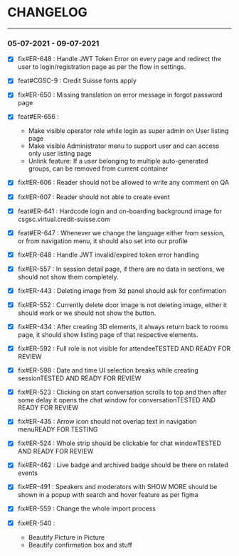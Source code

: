 # CHANGELOG
___

### 05-07-2021 - 09-07-2021

- [x] fix#ER-648  : Handle JWT Token Error on every page and redirect the user to login/registration page as per the flow in settings.
- [x] feat#CGSC-9 : Credit Suisse fonts apply
- [x] fix#ER-650  : Missing translation on error message in forgot password page
- [x] feat#ER-656 :
    - Make visible operator role while login as super admin on User listing page
    - Make visible Administrator menu to support user and can access only user listing page
    - Unlink feature: If a user belonging to multiple auto-generated groups, can be removed from current container

- [x] fix#ER-606  : Reader should not be allowed to write any comment on QA
- [x] fix#ER-607  : Reader should not able to create event
- [x] feat#ER-641 : Hardcode login and on-boarding background image for csgsc.virtual.credit-suisse.com
- [x] feat#ER-647 : Whenever we change the language either from session, or from navigation menu, it should also set into our profile
- [x] fix#ER-648  : Handle JWT invalid/expired token error handling
- [x] fix#ER-557  : In session detail page, if there are no data in sections, we should not show them completely.
- [x] fix#ER-443  : Deleting image from 3d panel should ask for confirmation
- [x] fix#ER-552  : Currently delete door image is not deleting image, either it should work or we should not show the button.
- [x] fix#ER-434  : After creating 3D elements, it always return back to rooms page, it should show listing page of that respective elements.
- [x] fix#ER-592  : Full role is not visible for attendeeTESTED AND READY FOR REVIEW
- [x] fix#ER-598  : Date and time UI selection breaks while creating sessionTESTED AND READY FOR REVIEW
- [x] fix#ER-523  : Clicking on start conversation scrolls to top and then after some delay it opens the chat window for conversationTESTED AND READY FOR REVIEW
- [x] fix#ER-435  : Arrow icon should not overlap text in navigation menuREADY FOR TESTING
- [x] fix#ER-524  : Whole strip should be clickable for chat windowTESTED AND READY FOR REVIEW
- [x] fix#ER-462  : Live badge and archived badge should be there on related events
- [x] fix#ER-491  : Speakers and moderators with SHOW MORE should be shown in a popup with search and hover feature as per figma
- [x] fix#ER-559  : Change the whole import process
- [x] fix#ER-540  : 
     - Beautify Picture in Picture
     - Beautify confirmation box and stuff
